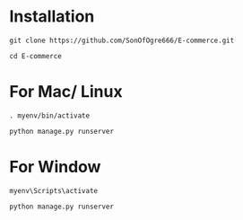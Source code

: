 
# Installation

`git clone https://github.com/SonOfOgre666/E-commerce.git`

`cd E-commerce`

# For Mac/ Linux

`. myenv/bin/activate`

`python manage.py runserver`

# For Window

`myenv\Scripts\activate`

`python manage.py runserver`
